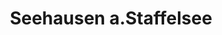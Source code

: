 ---
title: Seehausen a.Staffelsee
url: /seehausen-a-staffelsee/
latitude: 47.689
longitude: 11.184
---